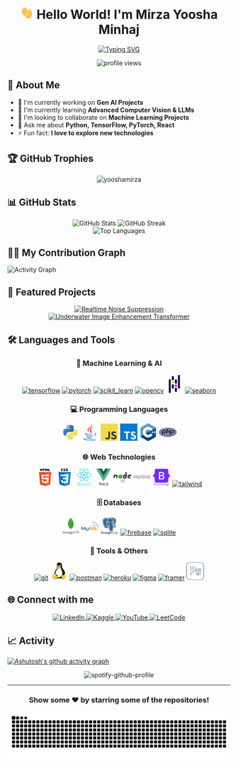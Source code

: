 <div align="center">
  
# <img src="https://raw.githubusercontent.com/ABSphreak/ABSphreak/master/gifs/Hi.gif" width="30px"> Hello World! I'm Mirza Yoosha Minhaj

[![Typing SVG](https://readme-typing-svg.herokuapp.com?font=Fira+Code&pause=1000&color=6C63FF&center=true&vCenter=true&width=435&lines=Passionate+ML%2FAI+Developer;Full+Stack+Developer;Computer+Vision+Enthusiast;Always+Learning+New+Things)](https://git.io/typing-svg)

<img src="https://komarev.com/ghpvc/?username=yooshamirza&label=Profile%20views&color=6C63FF&style=flat" alt="profile views" />

</div>

## 💫 About Me

- 🔭 I'm currently working on **Gen AI Projects**
- 🌱 I'm currently learning **Advanced Computer Vision & LLMs**
- 👯 I'm looking to collaborate on **Machine Learning Projects**
- 💬 Ask me about **Python, TensorFlow, PyTorch, React**
- ⚡ Fun fact: **I love to explore new technologies**

## 🏆 GitHub Trophies
<p align="center">
  <img src="https://github-profile-trophy.vercel.app/?username=yooshamirza&theme=radical&no-frame=true&no-bg=false&margin-w=4&row=1" alt="yooshamirza" />
</p>

## 📊 GitHub Stats

<div align="center">
  <img src="https://github-readme-stats.vercel.app/api?username=yooshamirza&theme=radical&hide_border=true&include_all_commits=true&count_private=true" alt="GitHub Stats" width="45%" />
  <img src="https://github-readme-streak-stats.herokuapp.com/?user=yooshamirza&theme=radical&hide_border=true" alt="GitHub Streak" width="45%" />
</div>

<div align="center">
  <img src="https://github-readme-stats.vercel.app/api/top-langs/?username=yooshamirza&theme=radical&hide_border=true&include_all_commits=true&count_private=true&layout=compact" alt="Top Languages" width="45%" />
</div>

## 👨‍💻 My Contribution Graph
![Activity Graph](https://github-readme-activity-graph.vercel.app/graph?username=yooshamirza&custom_title=Mirza%20Yoosha%20Minhaj's%20Contribution%20Graph&theme=radical&hide_border=true)

## 🚀 Featured Projects

<div align="center">
  <a href="https://github.com/yooshamirza/Realtime-Noise-Suppression-WebApp">
    <img src="https://github-readme-stats.vercel.app/api/pin/?username=yooshamirza&repo=Realtime-Noise-Suppression-WebApp&theme=radical" alt="Realtime Noise Suppression" width="45%" />
  </a>
  <a href="https://github.com/yooshamirza/Underwater-Image-Enhancement-Transformer">
    <img src="https://github-readme-stats.vercel.app/api/pin/?username=yooshamirza&repo=Underwater-Image-Enhancement-Transformer&theme=radical" alt="Underwater Image Enhancement Transformer" width="45%" />
  </a>
</div>

## 🛠️ Languages and Tools

<div align="center">

### 🧠 Machine Learning & AI
<p>
  <a href="https://www.tensorflow.org" target="_blank"><img src="https://www.vectorlogo.zone/logos/tensorflow/tensorflow-icon.svg" alt="tensorflow" width="40" height="40"/></a>
  <a href="https://pytorch.org/" target="_blank"><img src="https://www.vectorlogo.zone/logos/pytorch/pytorch-icon.svg" alt="pytorch" width="40" height="40"/></a>
  <a href="https://scikit-learn.org/" target="_blank"><img src="https://upload.wikimedia.org/wikipedia/commons/0/05/Scikit_learn_logo_small.svg" alt="scikit_learn" width="40" height="40"/></a>
  <a href="https://opencv.org/" target="_blank"><img src="https://www.vectorlogo.zone/logos/opencv/opencv-icon.svg" alt="opencv" width="40" height="40"/></a>
  <a href="https://pandas.pydata.org/" target="_blank"><img src="https://raw.githubusercontent.com/devicons/devicon/2ae2a900d2f041da66e950e4d48052658d850630/icons/pandas/pandas-original.svg" alt="pandas" width="40" height="40"/></a>
  <a href="https://seaborn.pydata.org/" target="_blank"><img src="https://seaborn.pydata.org/_images/logo-mark-lightbg.svg" alt="seaborn" width="40" height="40"/></a>
</p>

### 💻 Programming Languages
<p>
  <a href="https://www.python.org" target="_blank"><img src="https://raw.githubusercontent.com/devicons/devicon/master/icons/python/python-original.svg" alt="python" width="40" height="40"/></a>
  <a href="https://www.java.com" target="_blank"><img src="https://raw.githubusercontent.com/devicons/devicon/master/icons/java/java-original.svg" alt="java" width="40" height="40"/></a>
  <a href="https://developer.mozilla.org/en-US/docs/Web/JavaScript" target="_blank"><img src="https://raw.githubusercontent.com/devicons/devicon/master/icons/javascript/javascript-original.svg" alt="javascript" width="40" height="40"/></a>
  <a href="https://www.typescriptlang.org/" target="_blank"><img src="https://raw.githubusercontent.com/devicons/devicon/master/icons/typescript/typescript-original.svg" alt="typescript" width="40" height="40"/></a>
  <a href="https://www.w3schools.com/cpp/" target="_blank"><img src="https://raw.githubusercontent.com/devicons/devicon/master/icons/cplusplus/cplusplus-original.svg" alt="cplusplus" width="40" height="40"/></a>
  <a href="https://www.php.net" target="_blank"><img src="https://raw.githubusercontent.com/devicons/devicon/master/icons/php/php-original.svg" alt="php" width="40" height="40"/></a>
</p>

### 🌐 Web Technologies
<p>
  <a href="https://www.w3.org/html/" target="_blank"><img src="https://raw.githubusercontent.com/devicons/devicon/master/icons/html5/html5-original-wordmark.svg" alt="html5" width="40" height="40"/></a>
  <a href="https://www.w3schools.com/css/" target="_blank"><img src="https://raw.githubusercontent.com/devicons/devicon/master/icons/css3/css3-original-wordmark.svg" alt="css3" width="40" height="40"/></a>
  <a href="https://reactjs.org/" target="_blank"><img src="https://raw.githubusercontent.com/devicons/devicon/master/icons/react/react-original-wordmark.svg" alt="react" width="40" height="40"/></a>
  <a href="https://vuejs.org/" target="_blank"><img src="https://raw.githubusercontent.com/devicons/devicon/master/icons/vuejs/vuejs-original-wordmark.svg" alt="vuejs" width="40" height="40"/></a>
  <a href="https://nodejs.org" target="_blank"><img src="https://raw.githubusercontent.com/devicons/devicon/master/icons/nodejs/nodejs-original-wordmark.svg" alt="nodejs" width="40" height="40"/></a>
  <a href="https://expressjs.com" target="_blank"><img src="https://raw.githubusercontent.com/devicons/devicon/master/icons/express/express-original-wordmark.svg" alt="express" width="40" height="40"/></a>
  <a href="https://getbootstrap.com" target="_blank"><img src="https://raw.githubusercontent.com/devicons/devicon/master/icons/bootstrap/bootstrap-plain-wordmark.svg" alt="bootstrap" width="40" height="40"/></a>
  <a href="https://tailwindcss.com/" target="_blank"><img src="https://www.vectorlogo.zone/logos/tailwindcss/tailwindcss-icon.svg" alt="tailwind" width="40" height="40"/></a>
</p>

### 🗄️ Databases
<p>
  <a href="https://www.mongodb.com/" target="_blank"><img src="https://raw.githubusercontent.com/devicons/devicon/master/icons/mongodb/mongodb-original-wordmark.svg" alt="mongodb" width="40" height="40"/></a>
  <a href="https://www.mysql.com/" target="_blank"><img src="https://raw.githubusercontent.com/devicons/devicon/master/icons/mysql/mysql-original-wordmark.svg" alt="mysql" width="40" height="40"/></a>
  <a href="https://www.postgresql.org" target="_blank"><img src="https://raw.githubusercontent.com/devicons/devicon/master/icons/postgresql/postgresql-original-wordmark.svg" alt="postgresql" width="40" height="40"/></a>
  <a href="https://firebase.google.com/" target="_blank"><img src="https://www.vectorlogo.zone/logos/firebase/firebase-icon.svg" alt="firebase" width="40" height="40"/></a>
  <a href="https://www.sqlite.org/" target="_blank"><img src="https://www.vectorlogo.zone/logos/sqlite/sqlite-icon.svg" alt="sqlite" width="40" height="40"/></a>
</p>

### 🔧 Tools & Others
<p>
  <a href="https://git-scm.com/" target="_blank"><img src="https://www.vectorlogo.zone/logos/git-scm/git-scm-icon.svg" alt="git" width="40" height="40"/></a>
  <a href="https://www.linux.org/" target="_blank"><img src="https://raw.githubusercontent.com/devicons/devicon/master/icons/linux/linux-original.svg" alt="linux" width="40" height="40"/></a>
  <a href="https://postman.com" target="_blank"><img src="https://www.vectorlogo.zone/logos/getpostman/getpostman-icon.svg" alt="postman" width="40" height="40"/></a>
  <a href="https://heroku.com" target="_blank"><img src="https://www.vectorlogo.zone/logos/heroku/heroku-icon.svg" alt="heroku" width="40" height="40"/></a>
  <a href="https://www.figma.com/" target="_blank"><img src="https://www.vectorlogo.zone/logos/figma/figma-icon.svg" alt="figma" width="40" height="40"/></a>
  <a href="https://www.framer.com/" target="_blank"><img src="https://www.vectorlogo.zone/logos/framer/framer-icon.svg" alt="framer" width="40" height="40"/></a>
  <a href="https://www.photoshop.com/en" target="_blank"><img src="https://raw.githubusercontent.com/devicons/devicon/master/icons/photoshop/photoshop-line.svg" alt="photoshop" width="40" height="40"/></a>
</p>
</div>

## 🌐 Connect with me
<p align="center">
  <a href="https://linkedin.com/in/mirza-yoosha-minhaj" target="blank">
    <img align="center" src="https://img.shields.io/badge/LinkedIn-0077B5?style=for-the-badge&logo=linkedin&logoColor=white" alt="LinkedIn"/>
  </a>
  <a href="https://www.kaggle.com/yooshamirza" target="blank">
    <img align="center" src="https://img.shields.io/badge/Kaggle-20BEFF?style=for-the-badge&logo=kaggle&logoColor=white" alt="Kaggle"/>
  </a>
  <a href="https://www.youtube.com/@yooshamirza" target="blank">
    <img align="center" src="https://img.shields.io/badge/YouTube-FF0000?style=for-the-badge&logo=youtube&logoColor=white" alt="YouTube"/>
  </a>
  <a href="https://leetcode.com/u/yoosha786" target="blank">
    <img align="center" src="https://img.shields.io/badge/LeetCode-FFA116?style=for-the-badge&logo=leetcode&logoColor=black" alt="LeetCode"/>
  </a>
</p>

## 📈 Activity
  
[![Ashutosh's github activity graph](https://github-readme-activity-graph.cyclic.app/graph?username=yooshamirza&theme=dracula)](https://github.com/ashutosh00710/github-readme-activity-graph)

<div align="center">
  <img src="https://spotify-github-profile.vercel.app/api/view?uid=31urxzogm4ljyvj7hjdj6xwrnxq4&cover_image=true&theme=novatorem&show_offline=false&background_color=121212&interchange=true" alt="spotify-github-profile" />
</div>

---

<div align="center">
  
### Show some ❤️ by starring some of the repositories!

![Snake animation](https://github.com/yooshamirza/yooshamirza/blob/output/github-contribution-grid-snake.svg)

</div>
